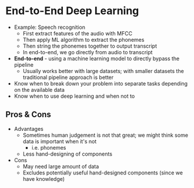 # End-to-End Deep Learning
- Example: Speech recognition
    - First extract features of the audio with MFCC
    - Then apply ML algorithm to extract the phonemes
    - Then string the phonemes together to output transcript
    - In end-to-end, we go directly from audio to transcript
- **End-to-end** - using a machine learning model to directly bypass the pipeline
    - Usually works better with large datasets; with smaller datasets the traditional pipeline approach is better
- Know when to break down your problem into separate tasks depending on the available data
- Know when to use deep learning and when not to

## Pros & Cons
- Advantages
    - Sometimes human judgement is not that great; we might think some data is important when it's not
        - i.e. phonemes
    - Less hand-designing of components
- Cons
    - May need large amount of data
    - Excludes potentially useful hand-designed components (since we have knowledge)